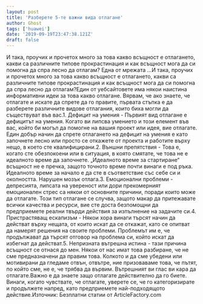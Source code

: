 ```yaml
---
layout: post
title: 'Разберете 5-те важни вида отлагане'
author: Ghost
tags: ['huawei']
date: '2019-09-19T23:47:38.121Z'
draft: false
---
```


И така, проучих и прочетох много за това какво всъщност е отлагането, какви са различните типове прокрастинация и как всъщност мога да си помогна да спра лесно да отлагам? Една от мрежата ...И така, проучих и прочетох много за това какво всъщност е отлагането, какви са различните типове прокрастинация и как всъщност мога да си помогна да спра лесно да отлагам?Един от уебсайтовете има някои наистина информативни идеи за това какво отлагане. Вярвам, че ако знаете, че отлагате и искате да спрете да го правите, първата стъпка е да разберете различните видове отлагания, които биха могли да съществуват във вас.1. Дефицит на умения - Първият вид отлагане е дефицитът на умения. Когато ви липсва умението и този елемент във вас, който би могъл да помогне на вашия проект или идея, вие отлагате. Един добър начин да спрете отлагането на дефицит на умения е като започнете лесно или просто се откажете от проекта и работите върху нещо, в което сте квалифицирани.2. Външни препятствия - Това е, когато сте обезпокоени или в ситуация, в която смятате, че това не е идеалното време да започнете. „Идеалното време за стартиране“ всъщност не е пречка, защото точното време почти винаги е под ръка. Идеалното време за начало е да сте в съответствие със себе си и околността. Нарушен мозък отлага.3. Емоционални проблеми - депресията, липсата на увереност или дори прекомерният емоционален стрес са някои от основните причини, поради които може да отлагате. Този тип отлагане се случва, защото макар да притежавате всички качества и ресурси, вие сте доста безпомощни да предприемете реални твърди действия за изпълнение на задачите си.4. Пристрастяващ ескапизъм - Някои хора винаги търсят начин да действат върху нещата, от които искат да се откажат, като се опитват да намерят решения на своите проблеми. Проблемът им е, че продължават да търсят отговор на проблема си, който искат да избегнат да действат.5. Непризната вътрешна истина - тази причина всъщност се отнася до мен. Някои от нас имат това разбиране, че не сме предназначени да правим това. Колкото и да сме убедени или мотивирани да гледаме отвън, отвътре, ние призоваваме това, че пътят, по който сме, не е, че трябва да вървим. Вътрешният ви глас ви кара да отлагате.Важно е да знаете защо отлагате действително да го биете. Винаги, когато чувствате, че отлагате, уверете се, че го категоризирате и продължете напред, като предприемете най-подходящото действие.Източник: Безплатни статии от ArticleFactory.com
